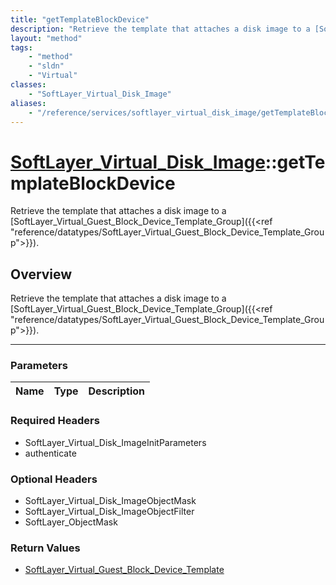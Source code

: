 ```yaml
---
title: "getTemplateBlockDevice"
description: "Retrieve the template that attaches a disk image to a [SoftLayer_Virtual_Guest_Block_Device_Template_Group]({{<ref 'refe... "
layout: "method"
tags:
    - "method"
    - "sldn"
    - "Virtual"
classes:
    - "SoftLayer_Virtual_Disk_Image"
aliases:
    - "/reference/services/softlayer_virtual_disk_image/getTemplateBlockDevice"
---
```

# [SoftLayer_Virtual_Disk_Image](/reference/services/SoftLayer_Virtual_Disk_Image)::getTemplateBlockDevice

Retrieve the template that attaches a disk image to a [SoftLayer_Virtual_Guest_Block_Device_Template_Group]({{<ref "reference/datatypes/SoftLayer_Virtual_Guest_Block_Device_Template_Group">}}).


## Overview 
Retrieve the template that attaches a disk image to a [SoftLayer_Virtual_Guest_Block_Device_Template_Group]({{<ref "reference/datatypes/SoftLayer_Virtual_Guest_Block_Device_Template_Group">}}).

-----

### Parameters 
|Name | Type | Description |
| --- | --- | --- |


### Required Headers
* SoftLayer_Virtual_Disk_ImageInitParameters
* authenticate


### Optional Headers
* SoftLayer_Virtual_Disk_ImageObjectMask
* SoftLayer_Virtual_Disk_ImageObjectFilter
* SoftLayer_ObjectMask

### Return Values
* <a href='/reference/datatypes/SoftLayer_Virtual_Guest_Block_Device_Template'>SoftLayer_Virtual_Guest_Block_Device_Template </a>




